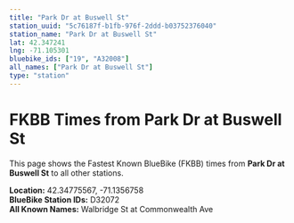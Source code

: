 ```yaml
---
title: "Park Dr at Buswell St"
station_uuid: "5c76187f-b1fb-976f-2ddd-b03752376040"
station_name: "Park Dr at Buswell St"
lat: 42.347241
lng: -71.105301
bluebike_ids: ["19", "A32008"]
all_names: ["Park Dr at Buswell St"]
type: "station"
---
```


# FKBB Times from Park Dr at Buswell St

This page shows the Fastest Known BlueBike (FKBB) times from **Park Dr at Buswell St** to all other stations.

**Location:** 42.34775567, -71.1356758  
**BlueBike Station IDs:** D32072  
**All Known Names:** Walbridge St at Commonwealth Ave

